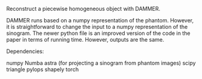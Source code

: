 Reconstruct a piecewise homogeneous object with DAMMER.

DAMMER runs based on a numpy representation of the phantom. However, it is straightforward to change the input to a numpy representation of the sinogram. 
The newer python file is an improved version of the code in the paper in terms of running time. However, outputs are the same. 

Dependencies:

numpy
Numba
astra (for projecting a sinogram from phantom images)
scipy
triangle
pylops
shapely
torch
